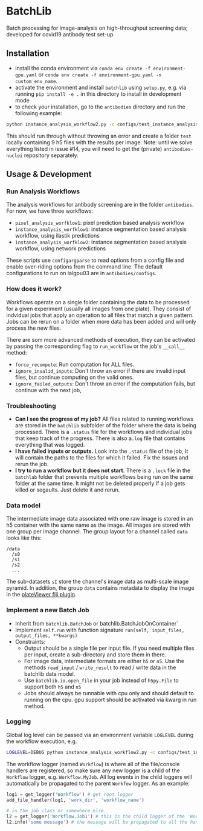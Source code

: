 # BatchLib

Batch processing for image-analysis on high-throughput screening data; developed for covid19 antibody test set-up.


## Installation

- install the conda environment via `conda env create -f environment-gpu.yaml` or `conda env create -f environment-gpu.yaml -n custom_env_name`.
- activate the environment and install `batchlib` using `setup.py`, e.g. via running `pip install -e .` in this directory to install in development mode
- to check your installation, go to the `antibodies` directory and run the following example:
``` sh
python instance_analysis_workflow2.py -c configs/test_instance_analysis_2.conf --root /path/to/antibodies-nuclei
```

This should run through without throwing an error and create a folder `test` locally containing 9 h5 files with the results per image.
Note: until we solve everything listed in issue #14, you will need to get the (private) `antibodies-nuclei` repository separately.


## Usage & Development

### Run Analysis Workflows

The analysis workflows for antibody screening are in the folder `antibodies`.
For now, we have three workflows:
- `pixel_analysis_worfklow1`: pixel prediction based analysis workflow
- `instance_analysis_worfklow1`: instance segmentation based analysis workflow, using ilastik predictions
- `instance_analysis_worfklow2`: instance segmentation based analysis workflow, using network predictions

These scripts use `configargparse` to read options from a config file and enable over-riding options
from the command line. The default configurations to run on ialgpu03 are in `antibodies/configs`.

### How does it work?

Workflows operate on a single folder containing the data to be processed for a given experiment (usually all images from one plate).
They consist of indvidual jobs that apply an operation to all files that match a given pattern.
Jobs can be rerun on a folder when more data has been added and will only process the new files.

There are som more advanced methods of execution, they can be activated by passing the corresponding flag to `run_workflow` or the job's `__call__` method:
- `force_recompute`: Run computation for ALL files.
- `ignore_invalid_inputs`: Don't throw an error if there are invalid input files, but continue computing on the valid ones.
- `ignore_failed_outputs`: Don't throw an error if the computation fails, but continue with the next job,

### Troubleshooting

- **Can I see the progress of my job?** All files related to running workflows are stored in the `batchlib` subfolder of the folder where the data is being processed. There is a `.status` file for the workflows and individual jobs that keep track of the progress. There is also a`.log` file that contains everything that was logged.
- **I have failed inputs or outputs.** Look into the `.status` file of the job, It will contain the paths to the files for which it failed. Fix the issues and rerun the job.
- **I try to run a workflow but it does not start.** There is a `.lock` file in the `batchlab` folder that prevents multiple workflows being run on the same folder at the same time. It might not be deleted properly if a job gets killed or segaults. Just delete it and rerun.

### Data model

The intermediate image data associated with one raw image is stored in an h5 container with the same name as the image.
All images are stored with one group per image channel. The group layout for a channel called `data` looks like this:
```
/data
  /s0
  /s1
  /s2
  ...
```
The sub-datasets `sI` store the channel's image data as multi-scale image pyramid.
In addition, the group `data` contains metadata to display the image in the [plateViewer fiji plugin](https://github.com/embl-cba/fiji-plugin-plateViewer).

### Implement a new Batch Job

- Inherit from `batchlib.BatchJob` or batchlib.BatchJobOnContainer`
- Implement `self.run` with function signature `run(self, input_files, output_files, **kwargs)`
- Constraints:
    - Output should be a single file per input file. If you need multiple files per input, create a sub-directory and store them in there.
    - For image data, intermediate formats are either `h5` or `n5`. Use the methods `read_input` / `write_result` to read / write data in the batchlib data model.
    - Use `batchlib.io.open_file` in your job instead of `h5py.File` to support both `h5` and `n5`
    - Jobs should always be runnable with cpu only and should default to running on the cpu. gpu support should be activated via kwarg in run method.

### Logging
Global log level can be passed via an environment variable `LOGLEVEL` during the workflow execution, e.g.
```sh
LOGLEVEL=DEBUG python instance_analysis_workflow2.py -c configs/test_instance_analysis_2.conf --root /path/to/antibodies-nuclei
```

The workflow logger (named `Workflow`) is where all of the file/console handlers are registered, so make sure any new
logger is a child of the `Workflow` logger, e.g. `Workflow.MyJob`. All log events in the child loggers will automatically
be propagated to the parent `Workfow` logger. As an example:
```python
log1 = get_logger('Workflow') # get root logger
add_file_handler(log1, 'work_dir', 'workflow_name')

# in the job class or somewhere else
l2 = get_logger('Workflow.Job1') # this is the child logger of the 'Workfow' logger
l2.info('some message') # the message will be propagated to all the handlers registered in the parent logger
```

